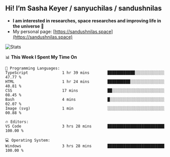 ## Hi! I’m Sasha Keyer / sanyuchilas / sandushnilas

- **I am interested in researches, space researches and improving life in the universe 🌠**  
- My personal page: [https://sandushnilas.space](https://sandushnilas.space)

![Stats](https://github-readme-stats.vercel.app/api?username=sanyuchilas&show_icons=true&theme=react&hide=issues&count_private=true&layout=compact)

<!--START_SECTION:waka-->
📊 **This Week I Spent My Time On** 

```text
💬 Programming Languages: 
TypeScript               1 hr 39 mins        ████████████░░░░░░░░░░░░░   47.77 % 
HTML                     1 hr 24 mins        ██████████░░░░░░░░░░░░░░░   40.81 % 
CSS                      17 mins             ██░░░░░░░░░░░░░░░░░░░░░░░   08.45 % 
Bash                     4 mins              █░░░░░░░░░░░░░░░░░░░░░░░░   02.07 % 
Image (svg)              1 min               ░░░░░░░░░░░░░░░░░░░░░░░░░   00.88 % 

🔥 Editors: 
VS Code                  3 hrs 28 mins       █████████████████████████   100.00 % 

💻 Operating System: 
Windows                  3 hrs 28 mins       █████████████████████████   100.00 % 
```


<!--END_SECTION:waka-->
